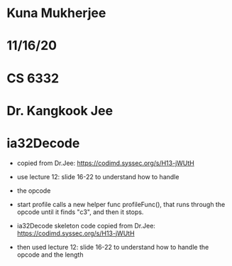 # Kuna Mukherjee
# 11/16/20
# CS 6332
# Dr. Kangkook Jee

# ia32Decode 
* copied from Dr.Jee: https://codimd.syssec.org/s/H13-jWUtH
* use lecture 12: slide 16-22 to understand how to handle
* the opcode

* start profile calls a new helper func profileFunc(), that runs through the opcode until it finds "c3", and then it stops.

* ia32Decode skeleton code copied from Dr.Jee: https://codimd.syssec.org/s/H13-jWUtH
* then used lecture 12: slide 16-22 to understand how to handle the opcode and the length
